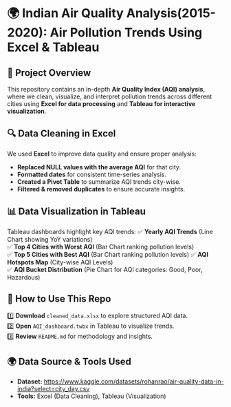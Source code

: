 # 🌍 Indian Air Quality Analysis(2015-2020): Air Pollution Trends Using Excel & Tableau

## 📌 Project Overview
This repository contains an in-depth **Air Quality Index (AQI) analysis**, where we clean, visualize, and interpret pollution trends across different cities using **Excel for data processing** and **Tableau for interactive visualization**.


## 🔍 Data Cleaning in Excel
We used **Excel** to improve data quality and ensure proper analysis:
- **Replaced NULL values with the average AQI** for that city.
- **Formatted dates** for consistent time-series analysis.
- **Created a Pivot Table** to summarize AQI trends city-wise.
- **Filtered & removed duplicates** to ensure accurate insights.

## 📊 Data Visualization in Tableau
Tableau dashboards highlight key AQI trends:
✅ **Yearly AQI Trends** (Line Chart showing YoY variations)  
✅ **Top 4 Cities with Worst AQI** (Bar Chart ranking pollution levels)  
✅ **Top 5 Cities with Best AQI** (Bar Chart ranking pollution levels)
✅ **AQI Hotspots Map** (City-wise AQI Levels)  
✅ **AQI Bucket Distribution** (Pie Chart for AQI categories: Good, Poor, Hazardous)  


## 🚀 How to Use This Repo
1️⃣ **Download** `cleaned_data.xlsx` to explore structured AQI data.  
2️⃣ **Open** `AQI_dashboard.twbx` in Tableau to visualize trends.  
3️⃣ **Review** `README.md` for methodology and insights.  

## 🌍 Data Source & Tools Used
- **Dataset:** https://www.kaggle.com/datasets/rohanrao/air-quality-data-in-india?select=city_day.csv 
- **Tools:** Excel (Data Cleaning), Tableau (Visualization)  
